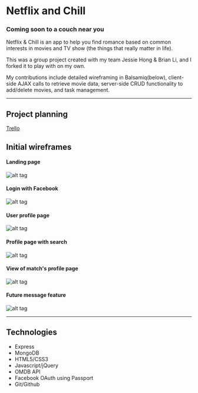 # Netflix and Chill
### Coming soon to a couch near you

Netflix & Chill is an app to help you find romance based on common interests in movies and TV show (the things that really matter in life).

This was a group project created with my team Jessie Hong & Brian Li, and I forked it to play with on my own.

My contributions include detailed wireframing in Balsamiq(below), client-side AJAX calls to retrieve movie data, server-side CRUD functionality to add/delete movies, and task management.

--------------------------------------------------------------------
## Project planning
[Trello](https://trello.com/b/IG8cM9yL/netflix-chill)

## Initial wireframes

#### Landing page
![alt tag](https://trello-attachments.s3.amazonaws.com/56e271e18ae6264478aee297/1024x600/f95d42838a647f9d88999f2d3f480635/Homepage.png)

#### Login with Facebook
![alt tag](https://trello-attachments.s3.amazonaws.com/56e2723db5032fafb209c0b6/1024x600/c6d8f79fa2b7871f8608a83b5283d95e/Homepage_copy.png)

#### User profile page
![alt tag](https://trello-attachments.s3.amazonaws.com/56e271f87f38364ea3a6b07e/1024x600/55b493ddc5f0b05c5114a05f22403b6f/MAIN_profile_page.png)


#### Profile page with search
![alt tag](https://trello-attachments.s3.amazonaws.com/56e3572ea2d110852371ec22/1024x600/59a8f7e5d6d612cac7af5339f6810689/MAIN_profile_page_with_search.png)

#### View of match's profile page
![alt tag](https://trello-attachments.s3.amazonaws.com/56e2722561d35b7f6a5a67aa/1036x600/5ceb17c7fa04b4b4456a646f82b17455/Viewing_Other_s_Page.png)

#### Future message feature
![alt tag](https://trello-attachments.s3.amazonaws.com/56e27286bfbb5cf0432483cd/1024x600/03c8354926c326a14b36a797f149d138/Messages.png)

------------------------------------------------------------------------------------
## Technologies

* Express
* MongoDB
* HTML5/CSS3
* Javascript/jQuery
* OMDB API
* Facebook OAuth using Passport
* Git/Github

